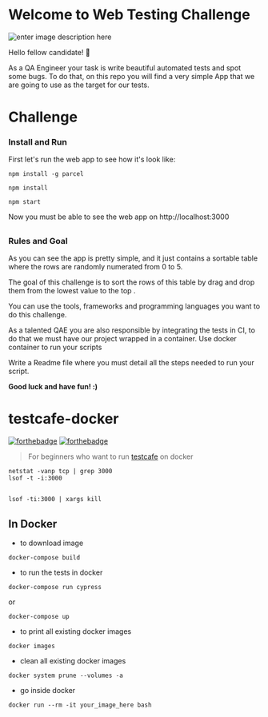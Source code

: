 
# Welcome to Web Testing Challenge
![enter image description here](https://image.ibb.co/bXHOB8/rsz_minders_stickers_05.png)

Hello fellow candidate! :wave:

As a QA Engineer your task is write beautiful automated tests and spot some bugs. To do that, on this repo you will find a very simple App that we are going to use as the target for our tests.

# Challenge

### Install and Run
First let's run the web app to see how it's look like:
```
npm install -g parcel
```
```
npm install
```
```
npm start
```
Now you must be able to see the web app on http://localhost:3000

##

### Rules and Goal
As you can see the app is pretty simple, and it just contains a sortable table where the rows are randomly numerated from 0 to 5.

The goal of this challenge is to sort the rows of this table by drag and drop them from the lowest value to the top .

You can use the tools, frameworks and programming languages you want to do this challenge.

As a talented QAE you are also responsible by integrating the tests in CI, to do that we must have our project wrapped in a container. Use docker container to run your scripts

Write a Readme file where you must detail all the steps needed to run your script.


**Good luck and have fun! :)**



# testcafe-docker

[![forthebadge](https://forthebadge.com/images/badges/powered-by-responsibility.svg)](https://github.com/sohwendy)
[![forthebadge](https://forthebadge.com/images/badges/check-it-out.svg)](https://github.com/sohwendy/testcafe-docker)

> For beginners who want to run [testcafe](https://devexpress.github.io/testcafe/) on docker


    netstat -vanp tcp | grep 3000
    lsof -t -i:3000


    lsof -ti:3000 | xargs kill

In Docker
---------

- to download image
```
docker-compose build
```

- to run the tests in docker
```
docker-compose run cypress
```
or
```
docker-compose up
```

- to print all existing docker images
```
docker images
```

- clean all existing docker images
```
docker system prune --volumes -a
```

- go inside docker 
```
docker run --rm -it your_image_here bash
```
